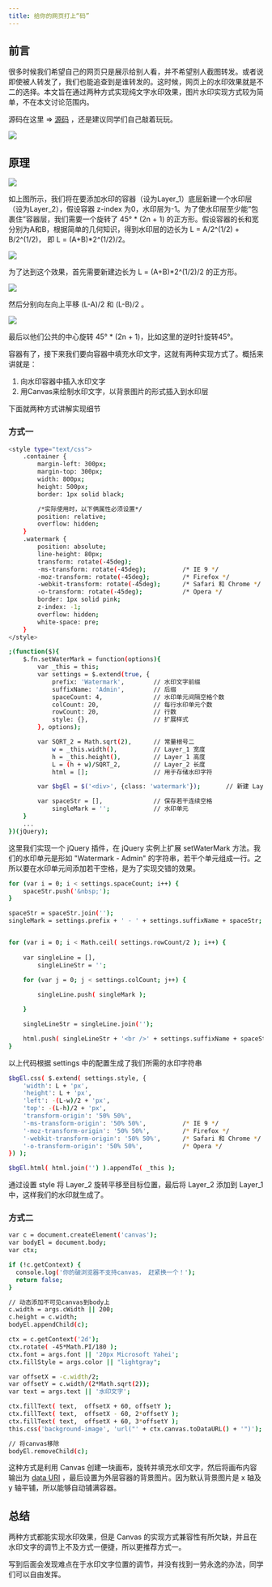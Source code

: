 ```yaml
---
title: 给你的网页打上“码”
---
```


## 前言
很多时候我们希望自己的网页只是展示给别人看，并不希望别人截图转发。或者说即使被人转发了，我们也能追查到是谁转发的。这时候，网页上的水印效果就是不二的选择。本文旨在通过两种方式实现纯文字水印效果，图片水印实现方式较为简单，不在本文讨论范围内。

源码在这里 => [源码](https://github.com/un-defined/watermark) ，还是建议同学们自己敲着玩玩。

![](http://ww3.sinaimg.cn/mw690/a099ce0bgw1f7r6uk0i97j20ec09d75h.jpg)

## 原理
![](http://ww3.sinaimg.cn/mw690/a099ce0bgw1f7r6fd7gcej208o07wt8y.jpg)

如上图所示，我们将在要添加水印的容器（设为Layer_1）底层新建一个水印层（设为Layer_2），假设容器 z-index 为0，水印层为-1。为了使水印层至少能“包裹住”容器层，我们需要一个旋转了 45° * (2n + 1) 的正方形。假设容器的长和宽分别为A和B，根据简单的几何知识，得到水印层的边长为 L = A/2^(1/2) + B/2^(1/2)， 即 L = (A+B)*2^(1/2)/2。

![](http://ww2.sinaimg.cn/mw690/a099ce0bgw1f7r81e9rnrj208h07xq30.jpg)

为了达到这个效果，首先需要新建边长为 L = (A+B)*2^(1/2)/2 的正方形。

![](http://ww2.sinaimg.cn/mw690/a099ce0bgw1f7r81pwcuxj209u09f3yu.jpg)

然后分别向左向上平移 (L-A)/2 和 (L-B)/2 。

![](http://ww2.sinaimg.cn/mw690/a099ce0bgw1f7r81ti635j20az0acjs1.jpg)

最后以他们公共的中心旋转 45° * (2n + 1)，比如这里的逆时针旋转45°。


容器有了，接下来我们要向容器中填充水印文字，这就有两种实现方式了。概括来讲就是：

1. 向水印容器中插入水印文字
2. 用Canvas来绘制水印文字，以背景图片的形式插入到水印层

下面就两种方式讲解实现细节

### 方式一

``` bash
<style type="text/css">
    .container {
        margin-left: 300px;
        margin-top: 300px;
        width: 800px;
        height: 500px;
        border: 1px solid black;

        /*实际使用时，以下俩属性必须设置*/
        position: relative;
        overflow: hidden;
    }
    .watermark {
        position: absolute;
        line-height: 80px;
        transform: rotate(-45deg);
        -ms-transform: rotate(-45deg);          /* IE 9 */
        -moz-transform: rotate(-45deg);         /* Firefox */
        -webkit-transform: rotate(-45deg);      /* Safari 和 Chrome */
        -o-transform: rotate(-45deg);           /* Opera */
        border: 1px solid pink;
        z-index: -1;
        overflow: hidden;
        white-space: pre;
    }
</style>

;(function($){
    $.fn.setWaterMark = function(options){
        var _this = this;
        var settings = $.extend(true, {
            prefix: 'Watermark',        // 水印文字前缀
            suffixName: 'Admin',        // 后缀
            spaceCount: 4,              // 水印单元间隔空格个数
            colCount: 20,               // 每行水印单元个数
            rowCount: 20,               // 行数
            style: {},                  // 扩展样式
        }, options);

        var SQRT_2 = Math.sqrt(2),      // 常量根号二
            w = _this.width(),          // Layer_1 宽度
            h = _this.height(),         // Layer_1 高度
            L = (h + w)/SQRT_2,         // Layer_2 长度
            html = [];                  // 用于存储水印字符

        var $bgEl = $('<div>', {class: 'watermark'});       // 新建 Layer_2 对象

        var spaceStr = [],              // 保存若干连续空格
            singleMark = '';            // 水印单元
    }
    ...
})(jQuery);
```

这里我们实现一个 jQuery 插件，在 jQuery 实例上扩展 setWaterMark 方法。我们的水印单元是形如 "Watermark - Admin" 的字符串，若干个单元组成一行。之所以要在水印单元间添加若干空格，是为了实现交错的效果。

``` bash
for (var i = 0; i < settings.spaceCount; i++) {
    spaceStr.push('&nbsp;');
}

spaceStr = spaceStr.join('');
singleMark = settings.prefix + ' - ' + settings.suffixName + spaceStr;


for (var i = 0; i < Math.ceil( settings.rowCount/2 ); i++) {
    
    var singleLine = [],
        singleLineStr = '';

    for (var j = 0; j < settings.colCount; j++) {
        
        singleLine.push( singleMark );

    }

    singleLineStr = singleLine.join('');

    html.push( singleLineStr + '<br />' + settings.suffixName + spaceStr + singleLineStr + '<br />' );
}
```

以上代码根据 settings 中的配置生成了我们所需的水印字符串

``` bash
$bgEl.css( $.extend( settings.style, {
    'width': L + 'px',
    'height': L + 'px',
    'left': -(L-w)/2 + 'px',
    'top': -(L-h)/2 + 'px',
    'transform-origin': '50% 50%',          
    '-ms-transform-origin': '50% 50%',          /* IE 9 */
    '-moz-transform-origin': '50% 50%',         /* Firefox */
    '-webkit-transform-origin': '50% 50%',      /* Safari 和 Chrome */
    '-o-transform-origin': '50% 50%',           /* Opera */
}) );

$bgEl.html( html.join('') ).appendTo( _this );
```

通过设置 style 将 Layer_2 旋转平移至目标位置，最后将 Layer_2 添加到 Layer_1 中，这样我们的水印就生成了。


### 方式二

``` bash
var c = document.createElement('canvas');
var bodyEl = document.body;
var ctx;

if (!c.getContext) {
  console.log('你的破浏览器不支持canvas， 赶紧换一个！');
  return false;
}

// 动态添加不可见canvas到body上
c.width = args.cWidth || 200;
c.height = c.width;
bodyEl.appendChild(c);

ctx = c.getContext('2d');
ctx.rotate( -45*Math.PI/180 );
ctx.font = args.font || '20px Microsoft Yahei';
ctx.fillStyle = args.color || "lightgray";

var offsetX = -c.width/2;
var offsetY = c.width/(2*Math.sqrt(2));
var text = args.text || '水印文字';

ctx.fillText( text,  offsetX + 60, offsetY );
ctx.fillText( text,  offsetX - 60, 2*offsetY );
ctx.fillText( text,  offsetX + 60, 3*offsetY );
this.css('background-image', 'url("' + ctx.canvas.toDataURL() + '")');

// 将canvas移除
bodyEl.removeChild(c);
```
这种方式是利用 Canvas 创建一块画布，旋转并填充水印文字，然后将画布内容输出为 [data URI](https://developer.mozilla.org/en-US/docs/Web/API/HTMLCanvasElement/toDataURL) ，最后设置为外层容器的背景图片。因为默认背景图片是 x 轴及 y 轴平铺，所以能够自动铺满容器。

## 总结

两种方式都能实现水印效果，但是 Canvas 的实现方式兼容性有所欠缺，并且在水印文字的调节上不及方式一便捷，所以更推荐方式一。

写到后面会发现难点在于水印文字位置的调节，并没有找到一劳永逸的办法，同学们可以自由发挥。